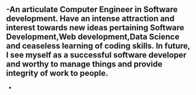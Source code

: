 -An articulate Computer Engineer in Software development.
Have an intense attraction and interest towards new ideas pertaining Software Development,Web development,Data Science and ceaseless learning of coding skills. 
In future, I see myself as a successful software developer and worthy to manage things and provide integrity of work to people.
-
-

<!---
ctan47/ctan47 is a ✨ special ✨ repository because its `README.md` (this file) appears on your GitHub profile.
You can click the Preview link to take a look at your changes.
--->
